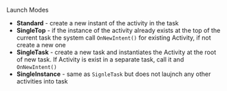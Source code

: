 Launch Modes

- **Standard** - create a new instant of the activity in the task
- **SingleTop** - if the instance of the activity already exists at the top of the current task the system call `OnNewIntent()` for existing
  Activity, if not create a new one
- **SingleTask** - create a new task and instantiates the Activity at the root of new task. If Activity is exist in a separate task, call it
  and `OnNewIntent()`
- **SingleInstance** - same as `SignleTask` but does not laujnch any other activities into task

